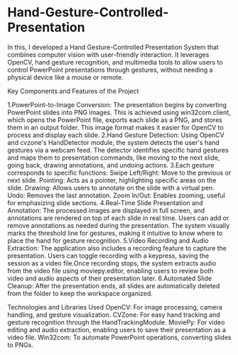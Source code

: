 # Hand-Gesture-Controlled-Presentation

In this, I developed a Hand Gesture-Controlled Presentation System that combines computer vision with user-friendly interaction. It leverages OpenCV, hand gesture recognition, and multimedia tools to allow users to control PowerPoint presentations through gestures, without needing a physical device like a mouse or remote.

Key Components and Features of the Project

 1.PowerPoint-to-Image Conversion:
                The presentation begins by converting PowerPoint slides into PNG images. This is achieved using win32com.client, which opens the PowerPoint file, exports each slide as a PNG, and stores them in an output folder. This image format makes it easier for OpenCV to process and display each slide.
 2.Hand Gesture Detection:
                Using OpenCV and cvzone's HandDetector module, the system detects the user's hand gestures via a webcam feed. The detector identifies specific hand gestures and maps them to presentation commands, like moving to the next slide, going back, drawing annotations, and undoing actions.
 3.Each gesture corresponds to specific functions:
                Swipe Left/Right: Move to the previous or next slide.
                Pointing: Acts as a pointer, highlighting specific areas on the slide.
                Drawing: Allows users to annotate on the slide with a virtual pen.
                Undo: Removes the last annotation.
                Zoom In/Out: Enables zooming, useful for emphasizing slide sections.
4.Real-Time Slide Presentation and Annotation:
                The processed images are displayed in full screen, and annotations are rendered on top of each slide in real time. Users can add or remove annotations as needed during the presentation.
                The system visually marks the threshold line for gestures, making it intuitive to know where to place the hand for gesture recognition.
5.Video Recording and Audio Extraction:
                The application also includes a recording feature to capture the presentation. Users can toggle recording with a keypress, saving the session as a video file.Once recording stops, the system extracts audio from the video file using moviepy.editor, enabling users to review both video and audio aspects of their presentation later.
6.Automated Slide Cleanup:
                After the presentation ends, all slides are automatically deleted from the folder to keep the workspace organized.

Technologies and Libraries Used
        OpenCV: For image processing, camera handling, and gesture visualization.
        CVZone: For easy hand tracking and gesture recognition through the HandTrackingModule.
        MoviePy: For video editing and audio extraction, enabling users to save their presentation as a video file.
        Win32com: To automate PowerPoint operations, converting slides to PNGs.